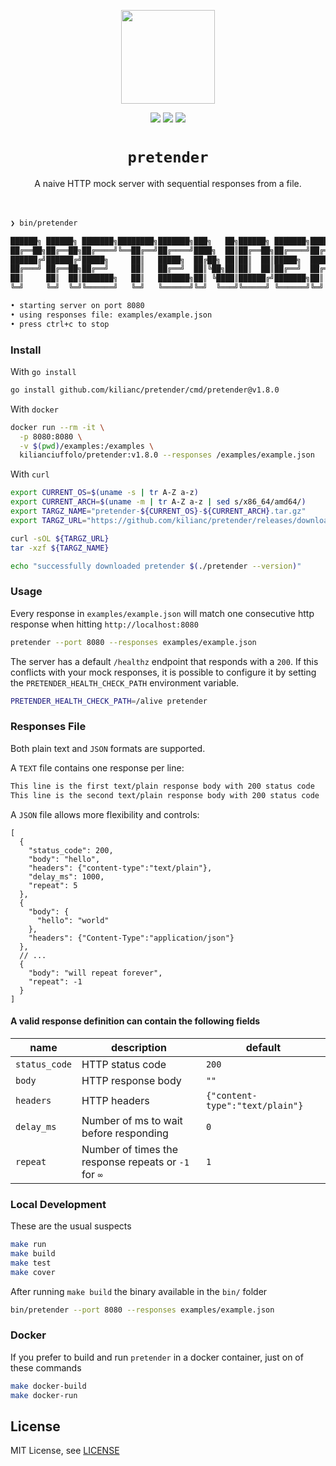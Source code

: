 <p align="center">
  <img src="https://github.com/kilianc/pretender/assets/385716/3344aed5-e974-4402-806b-c1386d201469" height="150">
</p>

<p align="center">
  <img src="https://github.com/kilianc/pretender/actions/workflows/go.yaml/badge.svg?branch=main">
  <img src="https://img.shields.io/github/release/kilianc/pretender.svg">
  <img src="https://goreportcard.com/badge/github.com/kilianc/pretender">
</p>

<p>
  <h1 align="center"><code>pretender</code></h1>
</p>

<p align="center">
  A naive HTTP mock server with sequential responses from a file.
  <br><br><br>
</p>

```sh
❯ bin/pretender

██████╗ ██████╗ ███████╗████████╗███████╗███╗   ██╗██████╗ ███████╗██████╗
██╔══██╗██╔══██╗██╔════╝╚══██╔══╝██╔════╝████╗  ██║██╔══██╗██╔════╝██╔══██╗
██████╔╝██████╔╝█████╗     ██║   █████╗  ██╔██╗ ██║██║  ██║█████╗  ██████╔╝
██╔═══╝ ██╔══██╗██╔══╝     ██║   ██╔══╝  ██║╚██╗██║██║  ██║██╔══╝  ██╔══██╗
██║     ██║  ██║███████╗   ██║   ███████╗██║ ╚████║██████╔╝███████╗██║  ██║
╚═╝     ╚═╝  ╚═╝╚══════╝   ╚═╝   ╚══════╝╚═╝  ╚═══╝╚═════╝ ╚══════╝╚═╝  ╚═╝ v1.8.0

• starting server on port 8080
• using responses file: examples/example.json
• press ctrl+c to stop
````

### Install

With `go install`

```sh
go install github.com/kilianc/pretender/cmd/pretender@v1.8.0
```

With `docker`

```sh
docker run --rm -it \
  -p 8080:8080 \
  -v $(pwd)/examples:/examples \
  kilianciuffolo/pretender:v1.8.0 --responses /examples/example.json
```

With `curl`

```sh
export CURRENT_OS=$(uname -s | tr A-Z a-z)
export CURRENT_ARCH=$(uname -m | tr A-Z a-z | sed s/x86_64/amd64/)
export TARGZ_NAME="pretender-${CURRENT_OS}-${CURRENT_ARCH}.tar.gz"
export TARGZ_URL="https://github.com/kilianc/pretender/releases/download/v1.8.0/${TARGZ_NAME}"

curl -sOL ${TARGZ_URL}
tar -xzf ${TARGZ_NAME}

echo "successfully downloaded pretender $(./pretender --version)"
```

### Usage

Every response in `examples/example.json` will match one consecutive http response when hitting `http://localhost:8080`

```sh
pretender --port 8080 --responses examples/example.json
```

The server has a default `/healthz` endpoint that responds with a `200`. If this conflicts with your mock responses, it is possible to configure it by setting the `PRETENDER_HEALTH_CHECK_PATH` environment variable.

```sh
PRETENDER_HEALTH_CHECK_PATH=/alive pretender
```

### Responses File

Both plain text and `JSON` formats are supported.

A `TEXT` file contains one response per line:

```txt
This line is the first text/plain response body with 200 status code
This line is the second text/plain response body with 200 status code
```

A `JSON` file allows more flexibility and controls:

```jsonc
[
  {
    "status_code": 200,
    "body": "hello",
    "headers": {"content-type":"text/plain"},
    "delay_ms": 1000,
    "repeat": 5
  },
  {
    "body": {
      "hello": "world"
    },
    "headers": {"Content-Type":"application/json"}
  },
  // ...
  {
    "body": "will repeat forever",
    "repeat": -1
  }
]
```

#### A valid response definition can contain the following fields

| name          | description                                          | default                         |
| ------------- | ---------------------------------------------------- | ------------------------------- |
| `status_code` | HTTP status code                                     | `200`                           |
| `body`        | HTTP response body                                   | `""`                            |
| `headers`     | HTTP headers                                         | `{"content-type":"text/plain"}` |
| `delay_ms`    | Number of ms to wait before responding               | `0`                             |
| `repeat`      | Number of times the response repeats or `-1` for `∞` | `1`                             |

### Local Development

These are the usual suspects

```sh
make run
make build
make test
make cover
```

After running `make build` the binary available in the `bin/` folder

```sh
bin/pretender --port 8080 --responses examples/example.json
```

### Docker

If you prefer to build and run `pretender` in a docker container, just on of these commands

````sh
make docker-build
make docker-run
````

## License

MIT License, see [LICENSE](https://github.com/kilianc/pretender/blob/main/LICENSE.md)
